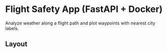 # Flight Safety App (FastAPI + Docker)

Analyze weather along a flight path and plot waypoints with nearest city labels.

## Layout
